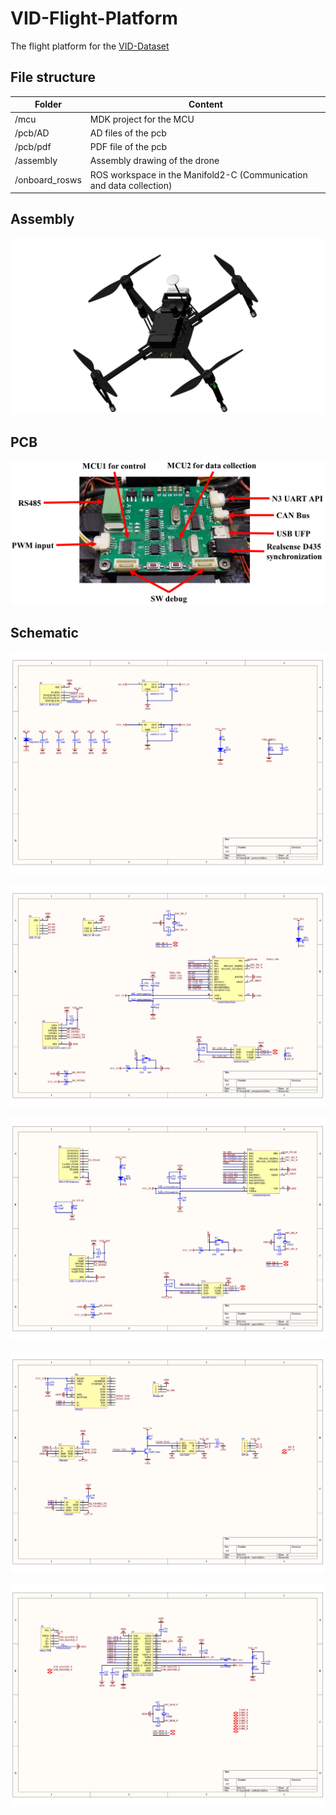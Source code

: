 # VID-Flight-Platform
The flight platform for the [VID-Dataset](https://github.com/ZJU-FAST-Lab/VID-Dataset)

## File structure 

| Folder         | Content                                                      |
| -------------- | ------------------------------------------------------------ |
| /mcu           | MDK project for the MCU                                      |
| /pcb/AD        | AD files of the pcb                                          |
| /pcb/pdf       | PDF file of the pcb                                          |
| /assembly      | Assembly drawing of the drone                                |
| /onboard_rosws | ROS workspace in the Manifold2-C (Communication and data collection) |

## Assembly 

![Assembly](https://github.com/ZJU-FAST-Lab/VID-Flight-Platform/blob/main/img/m100_m3508.png)

## PCB

![PCB Interface](https://github.com/ZJU-FAST-Lab/VID-Flight-Platform/blob/main/img/pcb_interface.png)

## Schematic

![SCH1](https://github.com/ZJU-FAST-Lab/VID-Flight-Platform/blob/main/img/sch1.png)

![SCH2](https://github.com/ZJU-FAST-Lab/VID-Flight-Platform/blob/main/img/sch2.png)

![SCH3](https://github.com/ZJU-FAST-Lab/VID-Flight-Platform/blob/main/img/sch3.png)

![SCH4](https://github.com/ZJU-FAST-Lab/VID-Flight-Platform/blob/main/img/sch4.png)

![SCH5](https://github.com/ZJU-FAST-Lab/VID-Flight-Platform/blob/main/img/sch5.png)





